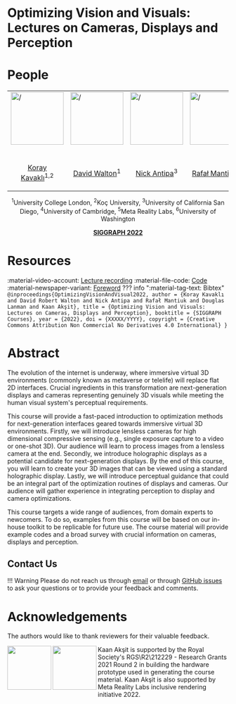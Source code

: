 # Optimizing Vision and Visuals: Lectures on Cameras, Displays and Perception

# People
<table class=""  style="margin: 10px auto;">
  <tbody>
    <tr>
      <td> <img src="../../people/koray_kavakli.png" width="120" alt=/> &nbsp;&nbsp;&nbsp;&nbsp;</td>
      <td> <img src="../../people/david_walton.png" width="120" alt=/> &nbsp;&nbsp;&nbsp;&nbsp;</td>
      <td> <img src="../../people/nick_antipa.png" width="120" alt=/> &nbsp;&nbsp;&nbsp;&nbsp;</td>
      <td> <img src="../../people/rafal_mantiuk.png" width="120" alt=/> &nbsp;&nbsp;&nbsp;&nbsp;</td>
      <td> <img src="../../people/douglas_lanman.png" width="120" alt=/> &nbsp;&nbsp;&nbsp;&nbsp;</td>
      <td> <img src="../../people/kaan_aksit.png" width="120" alt=/> &nbsp;&nbsp;&nbsp;&nbsp;</td>
    </tr>
    <tr>
      <td><p style="text-align:center;"><a href="https://scholar.google.com/citations?user=rn6XtO4AAAAJ">Koray Kavaklı</a><sup>1,2</sup></p></td>
      <td><p style="text-align:center;"><a href="https://drwalton.github.io/">David Walton</a><sup>1</sup></p></td>
      <td><p style="text-align:center;"><a href="https://scholar.google.com/citations?user=15xSd1gAAAAJ&hl=en">Nick Antipa</a><sup>3</sup></p></td>
      <td><p style="text-align:center;"><a href="https://www.cl.cam.ac.uk/~rkm38/">Rafał Mantiuk</a><sup>4</sup></p></td>
      <td><p style="text-align:center;"><a href="https://alumni.media.mit.edu/~dlanman/">Douglas Lanman</a><sup>5,6</sup></p></td>
      <td><p style="text-align:center;"><a href="https://kaanaksit.com">Kaan Akşit</a><sup>1</sup></p></td>
    </tr>
  </tbody>
</table>
<p style="text-align:center;"><sup>1</sup>University College London, <sup>2</sup>Koç University, <sup>3</sup>University of California San Diego, <sup>4</sup>University of Cambridge, <sup>5</sup>Meta Reality Labs, <sup>6</sup>University of Washington  </p>
<p style="text-align:center;"><b><a href="https://s2022.siggraph.org/presentation/?id=gensub_228&sess=sess168">SIGGRAPH 2022</a></b></p>

# Resources
:material-video-account: [Lecture recording](https://www.youtube.com/watch?v=Ohloqfl8ofI)
:material-file-code: [Code](https://github.com/complight/cameras-displays-perception-course)
:material-newspaper-variant: [Foreword](https://github.com/complight/cameras-displays-perception-course/blob/main/latex/course.pdf)
??? info ":material-tag-text: Bibtex"
        ```
        @inproceedings{OptimizingVisionAndVisual2022,
          author = {Koray Kavaklı and
                    David Robert Walton and
                    Nick Antipa and
                    Rafał Mantiuk and
                    Douglas Lanman and
                    Kaan Akşit},
          title = {Optimizing Vision and Visuals: Lectures on Cameras, Displays and Perception},
          booktitle = {SIGGRAPH Courses},
          year = {2022},
          doi = {XXXXX/YYYY},
          copyright = {Creative Commons Attribution Non Commercial No Derivatives 4.0 International}
        }
        ```

# Abstract
The evolution of the internet is underway, where immersive virtual 3D environments (commonly known as metaverse or telelife) will replace flat 2D interfaces.
Crucial ingredients in this transformation are next-generation displays and cameras representing genuinely 3D visuals while meeting the human visual system's perceptual requirements.

This course will provide a fast-paced introduction to optimization methods for next-generation interfaces geared towards immersive virtual 3D environments.
Firstly, we will introduce lensless cameras for high dimensional compressive sensing (e.g., single exposure capture to a video or one-shot 3D).
Our audience will learn to process images from a lensless camera at the end.
Secondly, we introduce holographic displays as a potential candidate for next-generation displays.
By the end of this course, you will learn to create your 3D images that can be viewed using a standard holographic display.
Lastly, we will introduce perceptual guidance that could be an integral part of the optimization routines of displays and cameras.
Our audience will gather experience in integrating perception to display and camera optimizations.

This course targets a wide range of audiences, from domain experts to newcomers.
To do so, examples from this course will be based on our in-house toolkit to be replicable for future use.
The course material will provide example codes and a broad survey with crucial information on cameras, displays and perception.

## Contact Us
!!! Warning
    Please do not reach us through [email](mailto:k.aksit@ucl.ac.uk) or through [GitHub issues](https://github.com/complight/cameras-displays-perception-course/issues) to ask your questions or to provide your feedback and comments.

# Acknowledgements
The authors would like to thank reviewers for their valuable feedback.

<div style="float: left; height:200px;" class="boxed">
<img align='left' src="../../media/royal_society.png" width="100" alt/>
<img align='left' src="../../media/meta_reality_labs.png" width="100" alt/>
</div>
Kaan Akşit is supported by the Royal Society's RGS\R2\212229 - Research Grants 2021 Round 2 in building the hardware prototype used in generating the course material. Kaan Akşit is also supported by Meta Reality Labs inclusive rendering initiative 2022.
<br />
<br />
<br />
<br />
<br />
<br />
<br />
